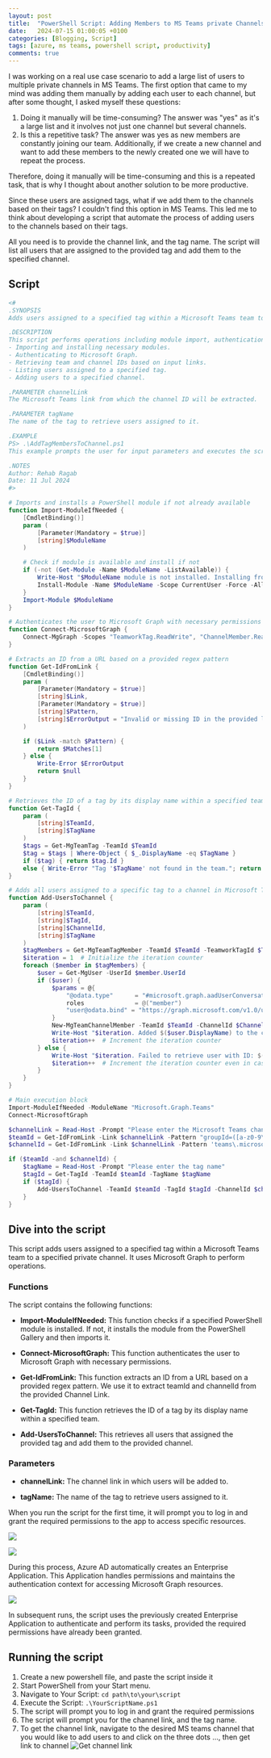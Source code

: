 ```yaml
---
layout: post
title:  "PowerShell Script: Adding Members to MS Teams private Channels by Tag"
date:   2024-07-15 01:00:05 +0100
categories: [Blogging, Script]
tags: [azure, ms teams, powershell script, productivity] 
comments: true
---
```


I was working on a real use case scenario to add a large list of users to multiple private channels in MS Teams.
The first option that came to my mind was adding them manually by adding each user to each channel, but after some thought, I asked myself these questions:

1. Doing it manually will be time-consuming? The answer was "yes" as it's a large list and it involves not just one channel but several channels.
2. Is this a repetitive task? The answer was yes as new members are constantly joining our team. Additionally, if we create a new channel and want to add these members to the newly created one we will have to repeat the process.

Therefore, doing it manually will be time-consuming and this is a repeated task, that is why I thought about another solution to be more productive.

Since these users are assigned tags, what if we add them to the channels based on their tags? I couldn't find this option in MS Teams. This led me to think about developing a script that automate the process of adding users to the channels based on their tags.

All you need is to provide the channel link, and the tag name. The script will list all users that are assigned to the provided tag and add them to the specified channel.

## Script

```powershell
<#
.SYNOPSIS
Adds users assigned to a specified tag within a Microsoft Teams team to a specified channel.

.DESCRIPTION
This script performs operations including module import, authentication, and user management within Teams by using Microsoft Graph. It handles:
- Importing and installing necessary modules.
- Authenticating to Microsoft Graph.
- Retrieving team and channel IDs based on input links.
- Listing users assigned to a specified tag.
- Adding users to a specified channel.

.PARAMETER channelLink
The Microsoft Teams link from which the channel ID will be extracted.

.PARAMETER tagName
The name of the tag to retrieve users assigned to it.

.EXAMPLE
PS> .\AddTagMembersToChannel.ps1
This example prompts the user for input parameters and executes the script to add users to a channel.

.NOTES
Author: Rehab Ragab
Date: 11 Jul 2024
#>

# Imports and installs a PowerShell module if not already available
function Import-ModuleIfNeeded {
    [CmdletBinding()]
    param (
        [Parameter(Mandatory = $true)]
        [string]$ModuleName
    )

    # Check if module is available and install if not
    if (-not (Get-Module -Name $ModuleName -ListAvailable)) {
        Write-Host "$ModuleName module is not installed. Installing from the PowerShell Gallery..."
        Install-Module -Name $ModuleName -Scope CurrentUser -Force -AllowClobber
    }
    Import-Module $ModuleName
}

# Authenticates the user to Microsoft Graph with necessary permissions
function Connect-MicrosoftGraph {
    Connect-MgGraph -Scopes "TeamworkTag.ReadWrite", "ChannelMember.ReadWrite.All", "User.Read.All"
}

# Extracts an ID from a URL based on a provided regex pattern
function Get-IdFromLink {
    [CmdletBinding()]
    param (
        [Parameter(Mandatory = $true)]
        [string]$Link,
        [Parameter(Mandatory = $true)]
        [string]$Pattern,
        [string]$ErrorOutput = "Invalid or missing ID in the provided link."
    )

    if ($Link -match $Pattern) {
        return $Matches[1]
    } else {
        Write-Error $ErrorOutput
        return $null
    }
}

# Retrieves the ID of a tag by its display name within a specified team
function Get-TagId {
    param (
        [string]$TeamId,
        [string]$TagName
    )
    $tags = Get-MgTeamTag -TeamId $TeamId
    $tag = $tags | Where-Object { $_.DisplayName -eq $TagName }
    if ($tag) { return $tag.Id }
    else { Write-Error "Tag '$TagName' not found in the team."; return $null }
}

# Adds all users assigned to a specific tag to a channel in Microsoft Teams
function Add-UsersToChannel {
    param (
        [string]$TeamId,
        [string]$TagId,
        [string]$ChannelId,
        [string]$TagName
    )
    $tagMembers = Get-MgTeamTagMember -TeamId $TeamId -TeamworkTagId $TagId
    $iteration = 1  # Initialize the iteration counter
    foreach ($member in $tagMembers) {
        $user = Get-MgUser -UserId $member.UserId
        if ($user) {
            $params = @{
                "@odata.type"      = "#microsoft.graph.aadUserConversationMember"
                roles              = @("member")
                "user@odata.bind" = "https://graph.microsoft.com/v1.0/users('$($user.Id)')"
            }
            New-MgTeamChannelMember -TeamId $TeamId -ChannelId $ChannelId -BodyParameter $params
            Write-Host "$iteration. Added $($user.DisplayName) to the channel."
            $iteration++  # Increment the iteration counter
        } else {
            Write-Host "$iteration. Failed to retrieve user with ID: $($member.UserId)"
            $iteration++  # Increment the iteration counter even in case of failure
        }
    }
}

# Main execution block
Import-ModuleIfNeeded -ModuleName "Microsoft.Graph.Teams"
Connect-MicrosoftGraph 

$channelLink = Read-Host -Prompt "Please enter the Microsoft Teams channel link to add users to:"
$teamId = Get-IdFromLink -Link $channelLink -Pattern "groupId=([a-z0-9\-]+)" -ErrorOutput "Team ID not found."
$channelId = Get-IdFromLink -Link $channelLink -Pattern 'teams\.microsoft\.com/l/channel/([^/]+)' -ErrorOutput "Channel ID not found."

if ($teamId -and $channelId) {
    $tagName = Read-Host -Prompt "Please enter the tag name"
    $tagId = Get-TagId -TeamId $teamId -TagName $tagName
    if ($tagId) {
        Add-UsersToChannel -TeamId $teamId -TagId $tagId -ChannelId $channelId -TagName $tagName
    }
}

```
## Dive into the script

This script adds users assigned to a specified tag within a Microsoft Teams team to a specified private channel. It uses Microsoft Graph to perform operations.

### Functions

The script contains the following functions:

- **Import-ModuleIfNeeded:** This function checks if a specified PowerShell module is installed. If not, it installs the module from the PowerShell Gallery and then imports it.

- **Connect-MicrosoftGraph:** This function authenticates the user to Microsoft Graph with necessary permissions.

- **Get-IdFromLink:** This function extracts an ID from a URL based on a provided regex pattern. We use it to extract teamId and channelId from the provided Channel Link.

- **Get-TagId:** This function retrieves the ID of a tag by its display name within a specified team.

- **Add-UsersToChannel:** This retrieves all users that assigned the provided tag and add them to the provided channel.

### Parameters

- **channelLink:** The channel link in which users will be added to.
  
- **tagName:** The name of the tag to retrieve users assigned to it.

When you run the script for the first time, it will prompt you to log in and grant the required permissions to the app to access specific resources.

![](/assets/img/add-to-teams-channel-by-tag/13-pick-account.png)

![](/assets/img/add-to-teams-channel-by-tag/14-permission-requested.png)

During this process, Azure AD automatically creates an Enterprise Application. This Application handles permissions and maintains the authentication context for accessing Microsoft Graph resources.

![](/assets/img/add-to-teams-channel-by-tag/15-created-app.png)

In subsequent runs, the script uses the previously created Enterprise Application to authenticate and perform its tasks, provided the required permissions have already been granted.

## Running the script

1. Create a new powershell file, and paste the script inside it
2. Start PowerShell from your Start menu.
3. Navigate to Your Script: `cd path\to\your\script`
4. Execute the Script: `.\YourScriptName.ps1`
5. The script will prompt you to log in and grant the required permissions 
6. The script will prompt you for the channel link, and the tag name.
7. To get the channel link, navigate to the desired MS teams channel that you would like to add users to and click on the three dots ..., then get link to channel
![Get channel link](/assets/img/add-to-teams-channel-by-tag/12-get-channel-link.png) 
